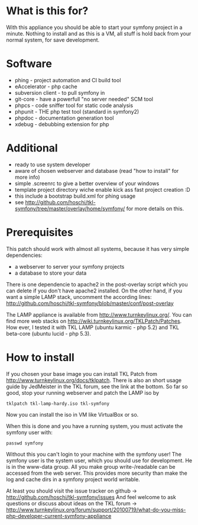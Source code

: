 What is this for?
================

With this appliance you should be able to start your symfony project in a
minute. Nothing to install and as this is a VM, all stuff is hold back from
your normal system, for save development.

Software
========

 * phing - project automation and CI build tool
 * eAccelerator - php cache
 * subversion client - to pull symfony in
 * git-core - have a powerfull "no server needed" SCM tool
 * phpcs - code sniffer tool for static code analysis
 * phpunit - THE php test tool (standard in symfony2)
 * phpdoc - documentation generation tool
 * xdebug - debubbing extension for php

Additional
==========

 * ready to use system developer
 * aware of chosen webserver and database (read "how to install" for more info)
 * simple .screenrc to give a better overview of your windows
 * template project directory wiche enable kick ass fast project creation :D
 * this include a bootstrap build.xml for phing usage
 * see http://github.com/hoschi/tkl-symfony/tree/master/overlay/home/symfony/ for more details on this.

Prerequisites
=============

This patch should work with almost all systems, because it has very simple dependencies:

 * a webserver to server your symfony projects
 * a database to store your data

There is one dependencie to apache2 in the post-overlay script which you can
delete if you don't have apache2 installed. On the other hand, if you want a simple LAMP stack,
uncomment the according lines:
http://github.com/hoschi/tkl-symfony/blob/master/conf/post-overlay

The LAMP appliance is available from http://www.turnkeylinux.org/.
You can find more web stacks on http://wiki.turnkeylinux.org/TKLPatch/Patches.
How ever, I tested it with TKL LAMP (ubuntu karmic - php 5.2) and TKL beta-core
(ubuntu lucid - php 5.3). 

How to install
==============
If you chosen your base image you can install TKL Patch from http://www.turnkeylinux.org/docs/tklpatch.
There is also an short usage guide by JedMeister in the TKL forum, see the link at the bottom. So far so good,
stop your running webserver and patch the LAMP iso by

	tklpatch tkl-lamp-hardy.iso tkl-symfony

Now you can install the iso in VM like VirtualBox or so.

When this is done and you have a running system, you must activate the symfony user with:

	passwd symfony

Without this you can't login to your machine with the symfony user! The symfony
user is the system user, which you should use for development. He is in the
www-data group. All you make group write-/readable can be accessed from the web
server. This provides more security than make the log and cache dirs in a
symfony project world writable.

At least you should visit the issue tracker on github -> http://github.com/hoschi/tkl-symfony/issues
And feel welcome to ask questions or discuss about ideas on the TKL forum -> http://www.turnkeylinux.org/forum/support/20100719/what-do-you-miss-php-developer-current-symfony-appliance
